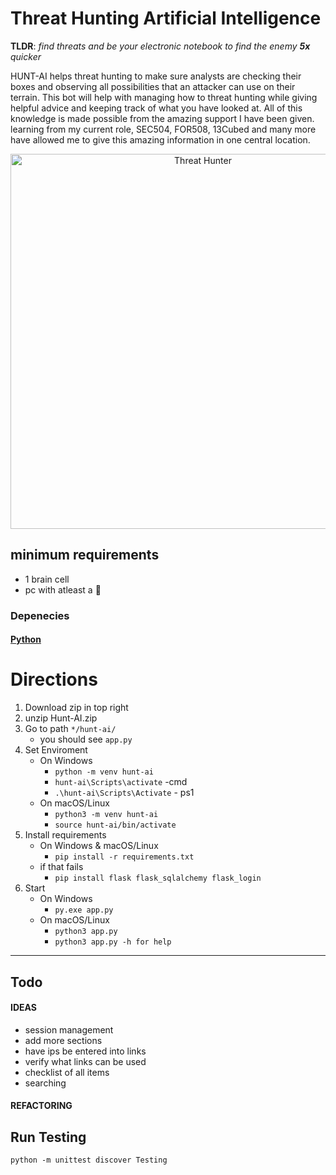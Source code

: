 # Threat Hunting Artificial Intelligence

**TLDR**: *find threats and be your electronic notebook to find the enemy **5x** quicker*

HUNT-AI helps threat hunting to make sure analysts are checking their boxes and observing all possibilities that an attacker can use on their terrain. This bot will help with managing how to threat hunting while giving helpful advice and keeping track of what you have looked at. All of this knowledge is made possible from the amazing support I have been given. learning from my current role, SEC504, FOR508, 13Cubed and many more have allowed me to give this amazing information in one central location.

<div align="center">
  <img src="https://git.infinit3i.com/matthew/Hunt-AI/raw/commit/4c3b0654cd4c5b94e8659f2d18f86e01b579ba87/Assets/threat_hunter.jpeg" alt="Threat Hunter" width="600">
</div>

## minimum requirements 
- 1 brain cell
- pc with atleast a 🐹

### Depenecies

#### [Python](https://www.python.org/downloads/)

# Directions

1. Download zip in top right
2. unzip Hunt-AI.zip
3. Go to path `*/hunt-ai/`
	- you should see `app.py`
4. Set Enviroment 
	- On Windows
		- `python -m venv hunt-ai`
		- `hunt-ai\Scripts\activate` -cmd
		- `.\hunt-ai\Scripts\Activate` - ps1
	- On macOS/Linux
		- `python3 -m venv hunt-ai`
		- `source hunt-ai/bin/activate`
5. Install requirements
	- On Windows & macOS/Linux
		- `pip install -r requirements.txt`
	- if that fails
		- `pip install flask flask_sqlalchemy flask_login`
6. Start
	- On Windows
		- `py.exe app.py`
	- On macOS/Linux
		- `python3 app.py`
		- `python3 app.py -h for help`
----


## Todo

#### IDEAS
- session management
- add more sections
- have ips be entered into links
- verify what links can be used
- checklist of all items
- searching


#### REFACTORING




## Run Testing
```
python -m unittest discover Testing
```